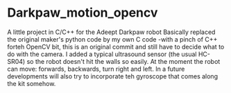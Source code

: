 # Darkpaw_motion_opencv
A little project in C/C++ for the Adeept Darkpaw robot
Basically replaced the original maker's python code by my own C code -with a pinch of C++ forteh OpenCV bit, this is an original commit and still have to decide what to do with the camera. I added a typical ultrasound sensor (the usual HC-SR04) so the robot doesn't hit the walls so easily. At the moment the robot can move: forwards, backwards, turn right and left. In a future developments will also try to incorporate teh gyroscope that comes along the kit somehow.
